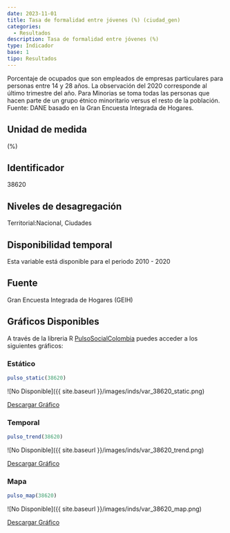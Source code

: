 ```yaml
---
date: 2023-11-01
title: Tasa de formalidad entre jóvenes (%) (ciudad_gen)
categories:
  - Resultados
description: Tasa de formalidad entre jóvenes (%)
type: Indicador
base: 1
tipo: Resultados
--- 
```


Porcentaje de ocupados que son empleados de empresas particulares para personas entre 14 y 28 años. La observación del 2020 corresponde al último trimestre del año. Para Minorias se toma todas las personas que hacen parte de un grupo étnico minoritario versus el resto de la población.
Fuente: DANE basado en la Gran Encuesta Integrada de Hogares.

## Unidad de medida
(%)

## Identificador
38620

## Niveles de desagregación
Territorial:Nacional, Ciudades

## Disponibilidad temporal
Esta variable está disponible para el periodo 2010 - 2020

## Fuente
Gran Encuesta Integrada de Hogares (GEIH)

## Gráficos Disponibles

A través de la libreria R [PulsoSocialColombia](https://github.com/pulsosocialcolombia/PulsoSocialColombia) puedes acceder a los siguientes gráficos:

### Estático

``` R
pulso_static(38620)
```

![No Disponible]({{ site.baseurl }}/images/inds/var_38620_static.png)

<a href='{{ site.baseurl }}/images/inds/var_38620_static.png'>Descargar Gráfico</a>

### Temporal

``` R
pulso_trend(38620)
```

![No Disponible]({{ site.baseurl }}/images/inds/var_38620_trend.png)

<a href='{{ site.baseurl }}/images/inds/var_38620_trend.png'>Descargar Gráfico</a>

### Mapa

``` R
pulso_map(38620)
```

![No Disponible]({{ site.baseurl }}/images/inds/var_38620_map.png)

<a href='{{ site.baseurl }}/images/inds/var_38620_map.png'>Descargar Gráfico</a>